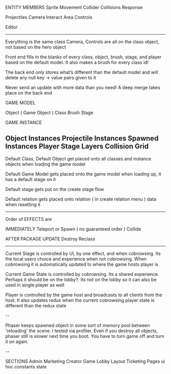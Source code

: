 ENTITY MEMBERS
  Sprite
  Movement
  Collider
  Collisions Response

  Projectiles
  Camera
  Interact Area
  Controls

  Editor

---

Everything is the same class
Camera, Controls are all on the class object, not based on the hero object

Front end fills in the blanks of every class, object, brush, stage, and player based on the default model. It also makes a brush for every class id!

The back end only stores what’s different than the default model and will delete any null key -> value pairs given to it

Never send an update with more data than you need! A deep merge takes place on the back end

GAME MODEL

Object ( Game Object )
Class
Brush
Stage

GAME INSTANCE

Object Instances
Projectile Instances
Spawned Instances
Player
Stage
Layers
Collision Grid
---

Default Class, Default Object get placed onto all classes and instance objects when loading the game model

Default Game Model gets placed onto the game model when loading up, it has a default stage on it

Default stage gets put on the create stage flow

Default relation gets placed onto relation ( in create relation menu ) data when resetting it

----

Order of EFFECTS are

IMMEDIATELY
  Teleport or Spawn ( no guaranteed order )
  Collide

AFTER PACKAGE UPDATE
  Destroy
  Reclass

---

Current Stage is controlled by UI, by one effect, and when cobrowsing. Its the local users choice and experience when not cobrowsing. When cobrowsing it is automatically updated to where the game hosts player is 

Current Game State is controlled by cobrowsing. Its a shared experience. Perhaps it should be on the lobby?. Its not on the lobby so it can also be used in single player as well

Player is controlled by the game host and broadcasts to all clients from the host. It also updates redux when the current cobrowsing player state is different than the redux state

--

Phaser keeps spawned object in some sort of memory pool between 'reloading' the scene. I tested via profiler. Even if you destroy all objects, phaser still is slower next time you boot. You have to turn game off and turn it on again.


--

SECTIONS
Admin
Marketing
Creator
Game
Lobby
Layout
Ticketing
Pages
ui
hoc
constants
state
